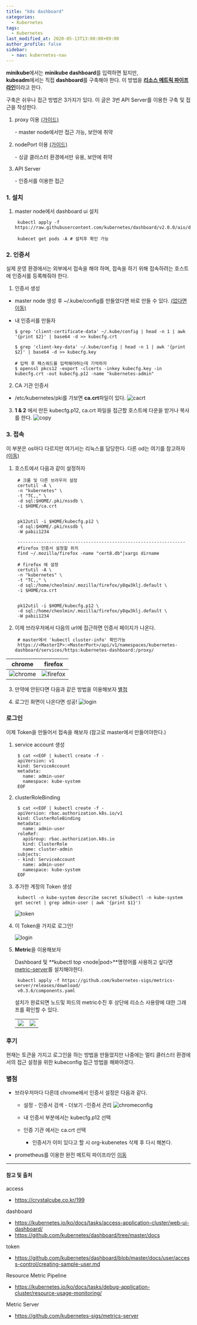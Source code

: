 ```yaml
---
title: "k8s dashboard"
categories: 
  - Kubernetes
tags:
  - Kubernetes
last_modified_at: 2020-05-13T13:00:00+09:00
author_profile: false
sidebar:
  - nav: kubernetes-nav
---
```


**minikube**에서는 **minikube dashboard**를 입력하면 됬지만, <br/>
**kubeadm**에서는 직접 **dashboard**를 구축해야 한다.
이 방법을 [**리소스 메트릭 파이프라인**](https://kubernetes.io/ko/docs/tasks/debug-application-cluster/resource-metrics-pipeline/)이라고 한다.

구축은 쉬우나 
접근 방법은 3가지가 있다. 이 글은 3번 API Server를 이용한 구축 및 접근을 작성한다.

1. proxy 이용 [(가이드)](https://kubernetes.io/ko/docs/tasks/access-application-cluster/web-ui-dashboard/)

    \- master node에서만 접근 가능, 보안에 취약

2. nodePort 이용 [(가이드)](https://github.com/kubernetes/dashboard/blob/master/docs/user/accessing-dashboard/README.md)

    \-  싱글 클러스터 환경에서만 유용, 보안에 취약

3. API Server

    \- 인증서를 이용한 접근

### 1. 설치

1. master node에서 dashboard ui 설치

        kubectl apply -f https://raw.githubusercontent.com/kubernetes/dashboard/v2.0.0/aio/deploy/recommended.yaml

        kubecet get pods -A # 설치후 확인 가능


### 2. 인증서 
실제 운영 환경에서는 외부에서 접속을 해야 하며, 접속을 하기 위해 접속하려는 호스트에 인증서를 등록해줘야 한다.

1. 인증서 생성

-   master node 생성 후 ~/.kube/config를 만들었다면 바로 만들 수 있다. [(없다면 이동)](./2020-05-25-kubeadm.md#생성)
-   내 인증서를 만들자

        $ grep 'client-certificate-data' ~/.kube/config | head -n 1 | awk '{print $2}' | base64 -d >> kubecfg.crt

        $ grep 'client-key-data' ~/.kube/config | head -n 1 | awk '{print $2}' | base64 -d >> kubecfg.key

        # 입력 후 패스워드를 입력해야하는데 기억하자
        $ openssl pkcs12 -export -clcerts -inkey kubecfg.key -in kubecfg.crt -out kubecfg.p12 -name "kubernetes-admin"

2. CA 기관 인증서 
-   /etc/kubernetes/pki를 가보면 **ca.crt**파일이 있다.
    ![cacrt](/assets/img/posts/kubernetes/dashboard/cacrt.png)


3. **1 & 2** 에서 만든 kubecfg.p12, ca.crt 파일을 접근할 호스트에 다운을 받거나 복사를 한다.
    ![copy](/assets/img/posts/kubernetes/dashboard/copy.png)

### 3. 접속

이 부분은 os마다 다르지만 여기서는 리눅스를 담당한다. 다른 od는 여기를 참고하자 [(이동)](https://crystalcube.co.kr/199)

1. 호스트에서 다음과 같이 설정하자
   
        # 크롬 및 다른 브라우저 설정
        certutil -A \
        -n "kubernetes" \
        -t "TC,," \
        -d sql:$HOME/.pki/nssdb \
        -i $HOME/ca.crt


        pk12util -i $HOME/kubecfg.p12 \
        -d sql:$HOME/.pki/nssdb \
        -W pabii1234

        ----------------------------------------------------------------
        #firefox 인증서 설정할 위치
        find ~/.mozilla/firefox -name "cert8.db"|xargs dirname

        # firefox 에 설정
        certutil -A \
        -n "kubernetes" \
        -t "TC,," \
        -d sql:/home/cheolmin/.mozilla/firefox/y8qw3klj.default \
        -i $HOME/ca.crt


        pk12util -i $HOME/kubecfg.p12 \
        -d sql:/home/cheolmin/.mozilla/firefox/y8qw3klj.default \
        -W pabii1234


2. 이제 브라우저에서 다음의 url에 접근하면 인증서 페이지가 나온다.
            
        # master에서 'kubectl cluster-info' 확인가능
        https://<MasterIP>:<MasterPort>/api/v1/namespaces/kubernetes-dashboard/services/https:kubernetes-dashboard:/proxy/

|chrome|firefox|
|:---:|:---:|
|![chrome](/assets/img/posts/kubernetes/dashboard/chrome.png)|![firefox](/assets/img/posts/kubernetes/dashboard/firefox.png)|

3. 만약에 안된다면 다음과 같은 방법을 이용해보자 [별첨](#별첨)

4. 로그인 화면이 나온다면 성공!
   ![login](/assets/img/posts/kubernetes/dashboard/login.png)


### 로그인

이제 Token을 만들어서 접속을 해보자 (참고로 master에서 만들어야한다.)

1. service account 생성

        $ cat <<EOF | kubectl create -f -
        apiVersion: v1
        kind: ServiceAccount
        metadata:
          name: admin-user
          namespace: kube-system
        EOF

2. clusterRoleBinding

        $ cat <<EOF | kubectl create -f -
        apiVersion: rbac.authorization.k8s.io/v1
        kind: ClusterRoleBinding
        metadata:
          name: admin-user
        roleRef:
          apiGroup: rbac.authorization.k8s.io
          kind: ClusterRole
          name: cluster-admin
        subjects:
        - kind: ServiceAccount
          name: admin-user
          namespace: kube-system
        EOF

3. 추가한 계정의 Token 생성

        kubectl -n kube-system describe secret $(kubectl -n kube-system get secret | grep admin-user | awk '{print $1}')

    ![token](/assets/img/posts/kubernetes/dashboard/token.png)

4. 이 Token을 가지로 로그인!

    ![login](/assets/img/posts/kubernetes/dashboard/logined.png)


5. **Metric**을 이용해보자
    
    Dashboard 및 **kubectl top <node|pod>**명령어를 사용하고 싶다면 [metric-server](https://kubernetes.io/ko/docs/tasks/debug-application-cluster/resource-metrics-pipeline/)를 설치해야한다.

        kubectl apply -f https://github.com/kubernetes-sigs/metrics-server/releases/download/
        v0.3.6/components.yaml

    설치가 완료되면 노드및 파드의 metric수진 후 상단에 리소스 사용량에 대한 그래프를 확인할 수 있다.
    
    <table style="text-align:center;">
        <tr>
            <td>
                <img src="/assets/img/posts/kubernetes/dashboard/1.png"/>        
            </td>
            <td>
                <img src="/assets/img/posts/kubernetes/dashboard/2.png"/>
            </td>
        </tr>  
    </table>


### 후기
현재는 토큰을 가지고 로그인을 하는 방법을 만들었지만 나중에는 멀티 클러스터 환경에서의 접근 설정을 위한 kubeconfig 접근 방법을 해봐야겠다.


### 별첨

-   브라우저마다 다른데 chrome에서 인증서 설정은 다음과 같다.

    -   설정 - 인증서 검색 - 더보기 -인증서 관리
        ![chromeconfig](/assets/img/posts/kubernetes/dashboard/chromeconfig.png)

    -   내 인증서 부분에서는 kubecfg.p12 선택
    -   인증 기관 에서는 ca.crt 선택
        - 인증서가 이미 있다고 할 시 org-kubenetes 삭제 후 다시 해본다.
    

- prometheus를 이용한 완전 메트릭 파이프라인 [이동](https://gruuuuu.github.io/cloud/monitoring-02/#)



---
#### 참고 및 출처

access
- https://crystalcube.co.kr/199

dashboard
- https://kubernetes.io/ko/docs/tasks/access-application-cluster/web-ui-dashboard/
- https://github.com/kubernetes/dashboard/tree/master/docs

token
- https://github.com/kubernetes/dashboard/blob/master/docs/user/access-control/creating-sample-user.md

Resource Metric Pipeline
- https://kubernetes.io/ko/docs/tasks/debug-application-cluster/resource-usage-monitoring/

Metric Server
- https://github.com/kubernetes-sigs/metrics-server